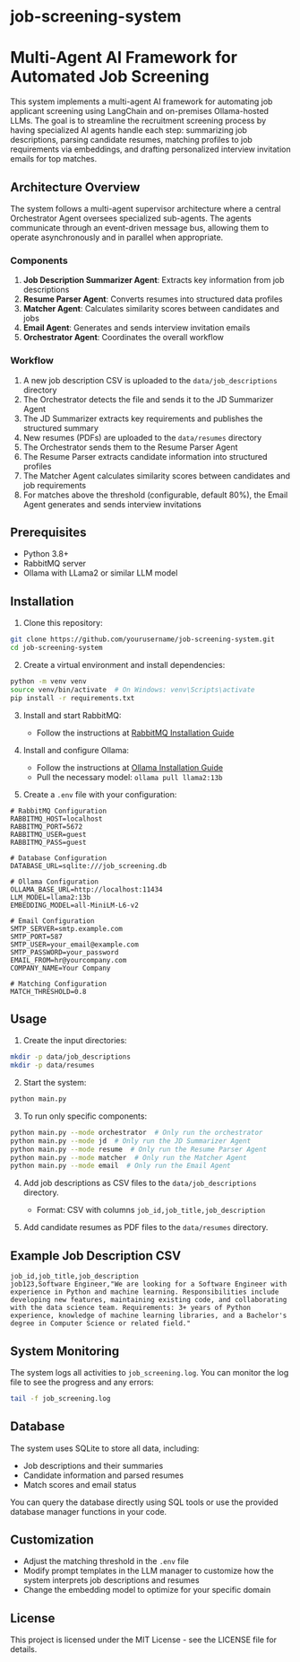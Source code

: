 # job-screening-system
# Multi-Agent AI Framework for Automated Job Screening

This system implements a multi-agent AI framework for automating job applicant screening using LangChain and on-premises Ollama-hosted LLMs. The goal is to streamline the recruitment screening process by having specialized AI agents handle each step: summarizing job descriptions, parsing candidate resumes, matching profiles to job requirements via embeddings, and drafting personalized interview invitation emails for top matches.

## Architecture Overview

The system follows a multi-agent supervisor architecture where a central Orchestrator Agent oversees specialized sub-agents. The agents communicate through an event-driven message bus, allowing them to operate asynchronously and in parallel when appropriate.

### Components

1. **Job Description Summarizer Agent**: Extracts key information from job descriptions
2. **Resume Parser Agent**: Converts resumes into structured data profiles
3. **Matcher Agent**: Calculates similarity scores between candidates and jobs
4. **Email Agent**: Generates and sends interview invitation emails
5. **Orchestrator Agent**: Coordinates the overall workflow

### Workflow

1. A new job description CSV is uploaded to the `data/job_descriptions` directory
2. The Orchestrator detects the file and sends it to the JD Summarizer Agent
3. The JD Summarizer extracts key requirements and publishes the structured summary
4. New resumes (PDFs) are uploaded to the `data/resumes` directory
5. The Orchestrator sends them to the Resume Parser Agent
6. The Resume Parser extracts candidate information into structured profiles
7. The Matcher Agent calculates similarity scores between candidates and job requirements
8. For matches above the threshold (configurable, default 80%), the Email Agent generates and sends interview invitations

## Prerequisites

- Python 3.8+
- RabbitMQ server
- Ollama with LLama2 or similar LLM model

## Installation

1. Clone this repository:

```bash
git clone https://github.com/yourusername/job-screening-system.git
cd job-screening-system
```

2. Create a virtual environment and install dependencies:

```bash
python -m venv venv
source venv/bin/activate  # On Windows: venv\Scripts\activate
pip install -r requirements.txt
```

3. Install and start RabbitMQ:
   - Follow the instructions at [RabbitMQ Installation Guide](https://www.rabbitmq.com/download.html)

4. Install and configure Ollama:
   - Follow the instructions at [Ollama Installation Guide](https://ollama.ai/)
   - Pull the necessary model: `ollama pull llama2:13b`

5. Create a `.env` file with your configuration:

```
# RabbitMQ Configuration
RABBITMQ_HOST=localhost
RABBITMQ_PORT=5672
RABBITMQ_USER=guest
RABBITMQ_PASS=guest

# Database Configuration
DATABASE_URL=sqlite:///job_screening.db

# Ollama Configuration
OLLAMA_BASE_URL=http://localhost:11434
LLM_MODEL=llama2:13b
EMBEDDING_MODEL=all-MiniLM-L6-v2

# Email Configuration
SMTP_SERVER=smtp.example.com
SMTP_PORT=587
SMTP_USER=your_email@example.com
SMTP_PASSWORD=your_password
EMAIL_FROM=hr@yourcompany.com
COMPANY_NAME=Your Company

# Matching Configuration
MATCH_THRESHOLD=0.8
```

## Usage

1. Create the input directories:

```bash
mkdir -p data/job_descriptions
mkdir -p data/resumes
```

2. Start the system:

```bash
python main.py
```

3. To run only specific components:

```bash
python main.py --mode orchestrator  # Only run the orchestrator
python main.py --mode jd  # Only run the JD Summarizer Agent
python main.py --mode resume  # Only run the Resume Parser Agent
python main.py --mode matcher  # Only run the Matcher Agent
python main.py --mode email  # Only run the Email Agent
```

4. Add job descriptions as CSV files to the `data/job_descriptions` directory.
   - Format: CSV with columns `job_id,job_title,job_description`

5. Add candidate resumes as PDF files to the `data/resumes` directory.

## Example Job Description CSV

```csv
job_id,job_title,job_description
job123,Software Engineer,"We are looking for a Software Engineer with experience in Python and machine learning. Responsibilities include developing new features, maintaining existing code, and collaborating with the data science team. Requirements: 3+ years of Python experience, knowledge of machine learning libraries, and a Bachelor's degree in Computer Science or related field."
```

## System Monitoring

The system logs all activities to `job_screening.log`. You can monitor the log file to see the progress and any errors:

```bash
tail -f job_screening.log
```

## Database

The system uses SQLite to store all data, including:
- Job descriptions and their summaries
- Candidate information and parsed resumes
- Match scores and email status

You can query the database directly using SQL tools or use the provided database manager functions in your code.

## Customization

- Adjust the matching threshold in the `.env` file
- Modify prompt templates in the LLM manager to customize how the system interprets job descriptions and resumes
- Change the embedding model to optimize for your specific domain

## License

This project is licensed under the MIT License - see the LICENSE file for details.
